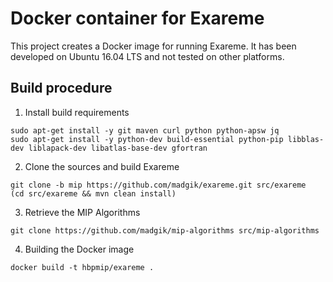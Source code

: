 # Docker container for Exareme

This project creates a Docker image for running Exareme. It has been developed on Ubuntu 16.04 LTS and not tested on other platforms.

## Build procedure

1. Install build requirements
  ```
  sudo apt-get install -y git maven curl python python-apsw jq
  sudo apt-get install -y python-dev build-essential python-pip libblas-dev liblapack-dev libatlas-base-dev gfortran
  ```

2. Clone the sources and build Exareme
  ```
  git clone -b mip https://github.com/madgik/exareme.git src/exareme
  (cd src/exareme && mvn clean install)
  ```

3. Retrieve the MIP Algorithms
  ```
  git clone https://github.com/madgik/mip-algorithms src/mip-algorithms
  ```

4. Building the Docker image
  ```
  docker build -t hbpmip/exareme .
  ```
